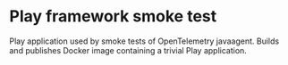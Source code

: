 # Play framework smoke test

Play application used by smoke tests of OpenTelemetry javaagent.
Builds and publishes Docker image containing a trivial Play application.
